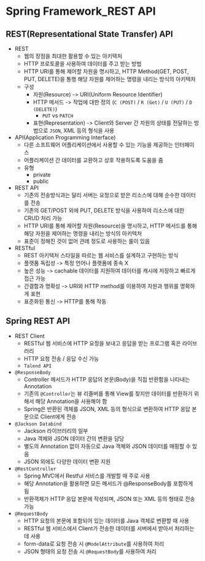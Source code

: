 # Spring Framework_REST API

## REST(Representational State Transfer) API
* REST
    * 웹의 장점을 최대한 활용할 수 있는 아키텍처
    * HTTP 프로토콜을 사용하여 데이터를 주고 받는 방법
    * HTTP URI를 통해 제어할 자원을 명시하고, HTTP Method(GET, POST, PUT, DELETE)을 통행 해당 자원를 제어하는 명령을 내리는 방식의 아키텍처
    * 구성
        - 자원(Resource) -> URI(Uniform Resource Identifier)
        - HTTP 메서드 -> 작업에 대한 정의 (`C (POST)` / `R (Get)` / `U (PUT)` / `D (DELETE)`)
            * `PUT` vs `PATCH`
        - 표현(Representation) -> Client와 Server 간 자원의 상태를 전달하는 방법으로 `JSON`, XML 등의 형식을 사용
* API(Application Programming Interface)
    - 다른 소프트웨어 어플리케이션에서 사용할 수 있는 기능을 제공하는 인터페이스
    - 어플리케이션 간 데이터를 교환하고 상호 작용하도록 도움을 줌
    - 유형
        * private
        * public
* REST API
    - 기존의 전송방식과는 달리 서버는 요청으로 받은 리소스에 대해 순수한 데이터를 전송
    - 기존의 GET/POST 외에 PUT, DELETE 방식을 사용하여 리소스에 대한 CRUD 처리 가능
    - HTTP URI를 통해 제어할 자원(Resource)을 명시하고, HTTP 메서드를 통해 해당 자원을 제어하는 명령을 내리는 방식의 아키텍처
    - 표준이 정해진 것이 없어 관례 정도로 사용하는 룰이 있음
* RESTful
    - REST 아키텍처 스타일을 따르는 웹 서비스를 설계하고 구현하는 방식
    - 플랫폼 독립성 -> 특정 언어나 플랫폼에 종속 X
    - 높은 성능 -> cachable 데이터를 지원하여 데이터를 캐시에 저장하고 빠르게 접근 가능
    - 간결함과 명확성 -> URI와 HTTP method를 이용하여 자원과 행위를 명확하게 표현
    - 표준화된 통신 -> HTTP를 통해 작동

## Spring REST API
* REST Client
    - RESTful 웹 서비스에 HTTP 요청을 보내고 응답을 받는 프로그램 혹은 라이브러리
    - HTTP 요청 전송 / 응답 수신 가능
    - `Talend API`
* `@ResponseBody`
    - Controller 메서드가 HTTP 응답의 본문(Body)을 직접 반환함을 나타내는 Annotation
    - 기존의 `@Controller`는 뷰 리졸버를 통해 View를 찾지만 데이터를 반환하기 위해서 해당 Annotation을 사용해야 함
    - Spring은 반환된 객체를 JSON, XML 등의 형식으로 변환하여 HTTP 응답 본문으로 Client에게 전송
* `@Jackson Databind`
    - Jackson 라이브러리의 일부
    - Java 객체와 JSON 데이터 간의 변환을 담당
    - 별도의 Annotation 없이 자동으로 Java 객체와 JSON 데이터를 매핑할 수 있음
    - JSON 외에도 다양한 데이터 변환 지원
* `@RestController`
    - Spring MVC에서 Restful 서비스를 개발할 때 주로 사용
    - 해당 Annotation을 활용하면 모든 메서드가 @ResponseBody를 포함하게 됨
    - 반환객체가 HTTP 응답 본문에 작성되며, JSON 또는 XML 등의 형태로 전송 가능
* `@RequestBody`
    - HTTP 요청의 본문에 포함되어 있는 데이터를 Java 객체로 변환할 때 사용
    - RESTful 웹 서비스에서 Client가 전송한 데이터를 서버에서 받아서 처리하는 데 사용
    - form-data로 요청 전송 시 `@ModelAttribute`를 사용하여 처리
    - JSON 형태의 요청 전송 시 `@RequestBody`를 사용하여 처리